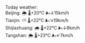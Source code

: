 Today weather:  
Beijing: 🌦   🌡️+20°C 🌬️↓15km/h  
Tianjin: ⛅️  🌡️+22°C 🌬️↘19km/h  
Shijiazhuang: 🌧   🌡️+22°C 🌬️↓8km/h  
Tangshan: 🌦   🌡️+23°C 🌬️↙7km/h  
